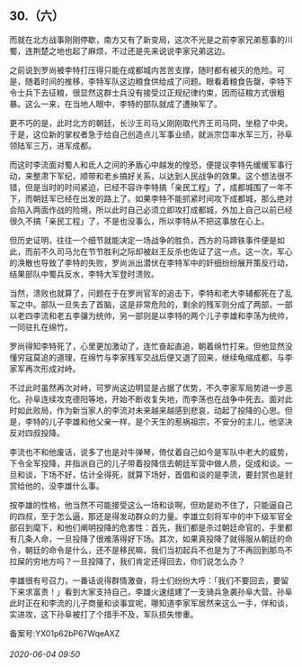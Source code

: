 ## 30.（六）
而就在北方战事刚刚停歇，南方又有了新变局，这次不光是之前李家兄弟惹事的川蜀，连荆楚之地也起了麻烦，不过还是先来说说李家兄弟这边。



之前说到罗尚被李特打压得只能在成都城内苦苦支撑，随时都有被灭的危险。可是，随着时间的推移，李特军队这边粮食供给成了问题。眼看着粮食告罄，李特下令士兵下去征粮，很显然这群士兵没有接受过正规纪律约束，因而征粮方式很粗暴。这么一来，在当地人眼中，李特的部队就成了遭殃军了。



更不巧的是，此时北方的朝廷，长沙王司马乂刚刚取代齐王司马冏，坐稳了中央。于是，这位新的掌权者急于给自己创造点儿军事业绩，就派宗岱率水军三万，孙阜领陆军三万，进军成都。



而这时李流面对蜀人和氐人之间的矛盾心中越发的惶恐，便提议李特先缓缓军事行动，来整肃下军纪，顺带和老乡搞好关系，以达到人民战争的效果。这个想法很不错，但是当时的时间紧迫，已经不容许李特搞「亲民工程」了，成都城围了一年不下，而朝廷军已经在出发的路上了。如果李特不能抓紧时间攻下成都城，那么绝对会陷入两面作战的险境，所以此时自己必须立即攻打成都城，外加上自己以前已经很久不搞「亲民工程」了，不是也没事么，所以李特从不把这事放在心上。



但历史证明，往往一个细节就能决定一场战争的胜负，西方的马蹄铁事件便是如此，而前不久司马允在节节胜利之际却被赵王反杀也佐证了这一点。这一次，军心的涣散也导致了李特的失败，罗尚派出潜伏在李特军中的奸细纷纷展开策反行动，结果部队中蜀兵反水，李特大军登时溃败。



当然，溃败也就算了，问题在于在罗尚官军的追击下，李特和老大李辅都死在了乱军之中。部队一旦失去了首脑，这是非常危险的，剩余的残军则分成了两部，一部以老四李流和老五李骧为统帅，另一部则是以李特的两个儿子李雄和李荡为统帅，一同驻扎在绵竹。



罗尚得知李特死了，心里更加激动了，连忙奋起直追，朝着绵竹打来。但他显然没懂穷寇莫追的道理，在绵竹与李家残军交战后便又退了回来，继续龟缩成都，与李家军再次形成对峙。



不过此时虽然再次对峙，可罗尚这边明显是占据了优势，不久李家军局势进一步恶化。孙阜连续攻克德阳等地，开始不断收复失地，而李荡也在战争中死去。面对此时如此败局，作为新当家人的李流对未来越来越感到悲哀，动起了投降的心思。但是，李特的儿子李雄和他父亲一样，是个天生的惹祸祖宗，不安分的主儿，他坚决反对四叔投降。



李流也不和他废话，说多了也是对牛弹琴，倚仗着自己如今是军队中老大的威势，下令全军投降，并指派自己的儿子带着投降信去朝廷军营中做人质，促成和谈。一旦和谈，下场不好，估计全得死，就算下场好，首倡和谈的是李流，要封赏也是封赏给他的，没李雄什么事。



按李雄的性格，他当然不可能接受这么一场和谈啊，但劝是劝不住了，只能逼自己的四叔，至于怎么逼，那还是得发动群众的力量。李雄立刻将军中的中下级军官全部召到麾下，和他们阐明投降的危害性：首先，我们都是杀过朝廷命官的，手里都有几条人命，一旦投降了很难落得好下场。其次，如果真投降了就得服从朝廷的命令，朝廷的命令是什么，还不是移民嘛，我们当初起兵不也是为了不再回到那鸟不拉屎的穷地方吗？一旦投降了，我们肯定还得回去，你们说怎么办？



李雄很有号召力，一番话说得群情激奋，将士们纷纷大呼：「我们不要回去，要留下来求富贵！」看到大家支持自己，李雄火速组建了一支骑兵急袭孙阜大营。孙阜此时正在和李流的儿子商量和谈事宜呢，哪知道李家军居然来这么一手，佯和谈，实进攻，这下孙阜被打了个措手不及，军队损失惨重。



备案号:YX01p62bP67WqeAXZ


###### 2020-06-04 09:50
